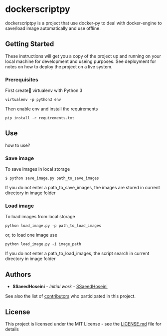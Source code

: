 # dockerscriptpy
dockerscriptpy is a project that  use docker-py to deal with docker-engine to save/load image automatically and use offline.

## Getting Started

These instructions will get you a copy of the project up and running on your local machine for development and useing purposes. See deployment for notes on how to deploy the project on a live system.

### Prerequisites

First create ٰvirtualenv with Python 3
```
virtualenv -p python3 env
```

Then enable env and install the requirements
```
pip install -r requirements.txt
```

## Use

how to use?

### Save image

To save images in local storage

```
$ python save_image.py path_to_save_images
```
If you do not enter a path_to_save_images, the images are stored in current directory in image folder 

### Load image

To load images from local storage

```
python load_image.py -p path_to_load_images
```
or, to load one image use
```
python load_image.py -i image_path
```
If you do not enter a path_to_load_images, the script search in current directory in image folder 
## Authors

* **SSaeedHoseini** - *Initial work* - [SSaeedHoseini](https://github.com/SSaeedHoseini)

See also the list of [contributors](https://github.com/your/project/contributors) who participated in this project.

## License

This project is licensed under the MIT License - see the [LICENSE.md](LICENSE.md) file for details
